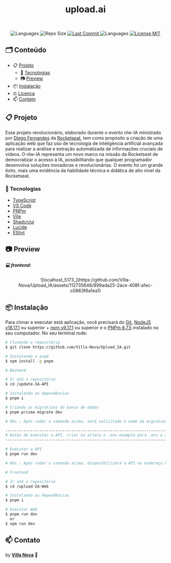 <!-- PROJECT LOGO -->
   <h1 align="center"> upload.ai </h1>
 </p>
  	<br />
<p align="center"> 
   <img src="https://img.shields.io/github/languages/count/lamendes/nlw-ia" alt="Languages">
	<img src="https://img.shields.io/github/repo-size/lamendes/nlw-ia " alt="Repo Size"> 
  	<a href="https://github.com/lamendes/nlw-ia/commits/master"> 
   		<img src="https://img.shields.io/github/last-commit/lamendes/nlw-ia" alt="Last Commit"> 
 	</a> 
 	<img src="https://img.shields.io/badge/made%20by- <nlw/>/Rocketseat-%2304D361%22" alt="Languages">
  	<a href="https://opensource.org/licenses/MIT"> 
   		<img src="https://img.shields.io/badge/License-MIT-blue.svg" alt="License MIT"> 
  	</a> 
</p>

<!-- TABLE OF CONTENTS -->

## 🗂 Conteúdo

<!-- - 📝 [Tabela de Conteúdo](#-tabela-de-conteúdo) -->

- 📋 [Projeto](#-projeto)
  - 🚀 [Tecnologias](#-tecnologias)
  - 📷 [Preview](#-preview)
- 📦 [Instalação](#-instalação)
- ⚖️ [Licença](#%EF%B8%8F-licença)
- 📫 [Contato](#-contato)

<!-- ABOUT THE PROJECT -->

## 📋 Projeto

Esse projeto revolucionário, elaborado durante o evento nlw-IA ministrado por [Diego Fernandes](https://github.com/diego3g) da [Rocketseat](https://github.com/Rocketseat), tem como propósito a criação de uma aplicação web que faz uso de tecnologia de inteligência artificial avançada para realizar a análise e extração automatizada de informações cruciais de vídeos. O nlw-IA representa um novo marco na missão da Rocketseat de democratizar o acesso à IA, possibilitando que qualquer programador desenvolva soluções inovadoras e revolucionárias. O evento foi um grande êxito, mais uma evidência da habilidade técnica e didática de alto nível da Rocketseat.

### 🚀 Tecnologias

- [TypeScriot][typescript]
- [VS Code][vc]
- [PNPm][PNPm]
- [Vite][ViteJS]
- [Shadcn/ui][shadcn/ui]
- [Lucide][Lucide]
- [ESlint][eslint]
<!-- -   [CORS][cors]
- [Expo][expo]
- [Express][express]
- [Insomnia][insomnia]
- [KNEX.JS][knexjs]
- [NodeJS][nodejs]
- [Nodemon][nodemon]
- [npm][npm]
- [Prettier][prettier]
- [React][react]
- [React Native][reactnative]
- [SQLite][sqlite]
- [Yarn][yarn] -->

## 📷 Preview

##### 💻 frontend:

<p align="center"> 
  ![localhost_5173_](https://github.com/Villa-Nova/Upload_IA/assets/112735648/899ada25-2ace-408f-a1ec-c0863f6a1ea1)
</p>

## 📦 Instalação

Para clonar e executar está aplicação, você precisará do [Git](https://git-scm.com), [NodeJS v18.17.1][nodejs] ou superior + [npm v9.17.1][npm] ou superior e o [PNPm 8.7.5][pnpm] instalado no seu computador. No seu terminal rode:

```bash
# Clonando o repositório
$ git clone https://github.com/Villa-Nova/Upload_IA.git
```

```bash
# Instalando o pnpm
$ npm install -g pnpm
```

```bash
# Backend

# Ir até o repositório
$ cd /update-IA-API

# Instalando as dependências
$ pnpm i

# Criando as migrations do banco de dados
$ pnpm prisma migrate dev

# Obs.: Após rodar o comando acima, será solicitado o nome da migration, podemos utilizar o seguinte nome "create videos and prompts"  

----------------------------------------------------------------------------------------------------------------------------------------
# Antes de executar a API, criar ou altera o .env.example para .env e adicionar sua chave da API do OpenAI no .env
----------------------------------------------------------------------------------------------------------------------------------------

# Executar a API
$ pnpm run dev

# Obs.: Após rodar o comando acima, disponibilizará a API no endereço http://localhost:3333
```

```bash
# Frontend

# Ir até o repositório
$ cd /upload-IA-Web

# Instalando as dependências
$ pnpm i

# Executar Web
$ pnpm run dev
  or
$ npm run dev
```

<!-- CONTACT -->

## 📫 Contato

by [**Villa Nova**](https://github.com/Villa-Nova) 🚀

[nodejs]: https://nodejs.org/
[yarn]: https://yarnpkg.com/
[PNPm]: https://pnpm.io/pt/
[npm]: https://www.npmjs.com/
[ViteJS]: https://vitejs.dev/
[shadcn/ui]: https://ui.shadcn.com/
[Lucide]: https://lucide.dev/
[vc]: https://code.visualstudio.com/
[vceditconfig]: https://marketplace.visualstudio.com/items?itemName=EditorConfig.EditorConfig
[vceslint]: https://marketplace.visualstudio.com/items?itemName=dbaeumer.vscode-eslint
[html]: https://www.w3schools.com/html/
[express]: https://expressjs.com/
[nodemon]: https://www.postgresql.org
[expo]: https://expo.io
[react]: https://pt-br.reactjs.org
[reactnative]: https://reactnative.dev
[insomnia]: https://insomnia.rest
[sqlite]: https://www.sqlite.org
[knexjs]: http://knexjs.org
[cors]: https://www.npmjs.com/package/cors
[prettier]: https://prettier.io
[eslint]: https://eslint.org
[celebrate]: https://github.com/arb/celebrate
[typescript]: https://www.typescriptlang.org/

